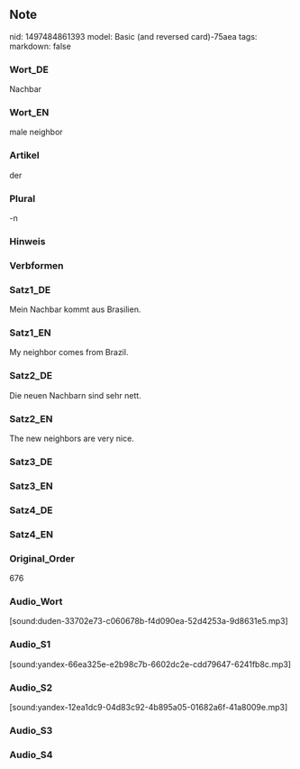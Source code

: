 ## Note
nid: 1497484861393
model: Basic (and reversed card)-75aea
tags: 
markdown: false

### Wort_DE
Nachbar

### Wort_EN
male neighbor

### Artikel
der

### Plural
-n

### Hinweis


### Verbformen


### Satz1_DE
Mein Nachbar kommt aus Brasilien.

### Satz1_EN
My neighbor comes from Brazil.

### Satz2_DE
Die neuen Nachbarn sind sehr nett.

### Satz2_EN
The new neighbors are very nice.

### Satz3_DE


### Satz3_EN


### Satz4_DE


### Satz4_EN


### Original_Order
676

### Audio_Wort
[sound:duden-33702e73-c060678b-f4d090ea-52d4253a-9d8631e5.mp3]

### Audio_S1
[sound:yandex-66ea325e-e2b98c7b-6602dc2e-cdd79647-6241fb8c.mp3]

### Audio_S2
[sound:yandex-12ea1dc9-04d83c92-4b895a05-01682a6f-41a8009e.mp3]

### Audio_S3


### Audio_S4

